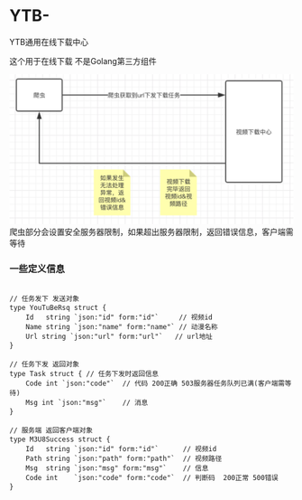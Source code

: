# YTB-
YTB通用在线下载中心


这个用于在线下载   不是Golang第三方组件


![](./README/pc.png)
爬虫部分会设置安全服务器限制，如果超出服务器限制，返回错误信息，客户端需等待

### 一些定义信息
``` 

// 任务发下 发送对象 
type YouTuBeRsq struct {
	Id   string `json:"id" form:"id"`     // 视频id
	Name string `json:"name" form:"name"` // 动漫名称
	Url string `json:"url" form:"url"`   // url地址
}

// 任务下发 返回对象
type Task struct { // 任务下发时返回信息
	Code int `json:"code"`  // 代码 200正确 503服务器任务队列已满(客户端需等待)
	Msg int `json:"msg"`    // 消息
}

// 服务端 返回客户端对象
type M3U8Success struct {
	Id   string `json:"id" form:"id"`      // 视频id
	Path string `json:"path" form:"path"`  // 视频路径
	Msg  string `json:"msg" form:"msg"`    // 信息
	Code int    `json:"code" form:"code"`  // 判断码  200正常 500错误
}
```